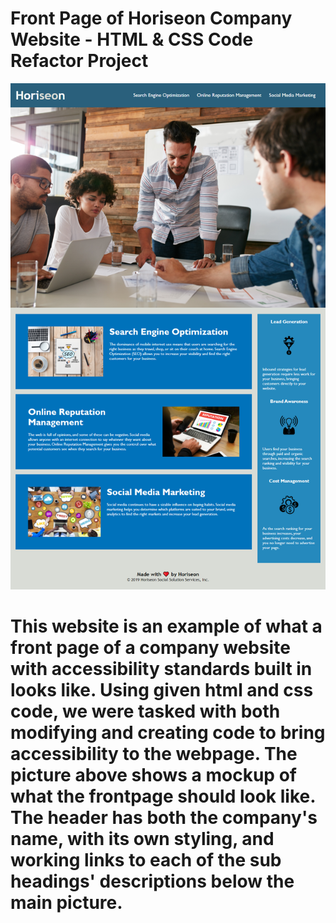# Front Page of Horiseon Company Website - HTML & CSS Code Refactor Project

<p align="center">
    <img src="./assets/images/mockup.png">
<p>

# This website is an example of what a front page of a company website with accessibility standards built in looks like. Using given html and css code, we were tasked with both modifying and creating code to bring accessibility to the webpage. The picture above shows a mockup of what the frontpage should look like. The header has both the company's name, with its own styling, and working links to each of the sub headings' descriptions below the main picture.